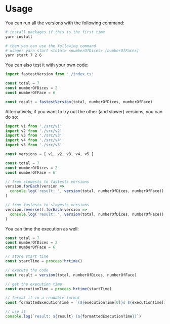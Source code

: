 # Usage

You can run all the versions with the following command:
```bash
# install packages if this is the first time
yarn install 

# then you can use the following command
# usage: yarn start <total> <numberOfDices> [numberOfFaces]
yarn start 7 2 6
```

You can also test it with your own code:

```ts
import fastestVersion from './index.ts'

const total = 7
const numberOfDices = 2
const numberOfFace = 6

const result = fastestVersion(total, numberOfDices, numberOfFace)
```

Alternatively, if you want to try out the other (and slower) versions, you can do so:
```ts
import v1 from './src/v1'
import v2 from './src/v2'
import v3 from './src/v3'
import v4 from './src/v4'
import v5 from './src/v5'

const versions = [ v1, v2, v3, v4, v5 ]

const total = 7
const numberOfDices = 2
const numberOfFace = 6

// from slowests to fastests versions
version.forEach(version =>
  console.log('result: ', version(total, numberOfDices, numberOfFace))
)

// from fastests to slowests versions
version.reverse().forEach(version =>
  console.log('result: ', version(total, numberOfDices, numberOfFace))
)

```

You can time the execution as well:
```ts
const total = 7
const numberOfDices = 2
const numberOfFace = 6

// store start time
const startTime = process.hrtime()

// execute the code
const result = version(total, numberOfDices, numberOfFace)

// get the execution time
const executionTime = process.hrtime(startTime)

// format it in a readable format
const formattedExecutionTime = `(${executionTime[0]}s ${executionTime[1] / 1000000}ms)`

// use it
console.log(`result: ${result} (${formattedExecutionTime})`)

```